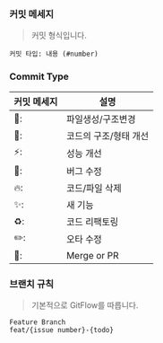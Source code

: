 ### 커밋 메세지


> 커밋 형식입니다.

```
커밋 타입: 내용 (#number)
```  


### Commit Type
|커밋 메세지|설명|
|------|---|
|:page_facing_up::|파일생성/구조변경|
|:art::|코드의 구조/형태 개선|
|:zap::|성능 개선|
|:bug::|버그 수정|
|:fire::|코드/파일 삭제|
|:sparkles::|새 기능|
|:recycle::|코드 리팩토링|
|:pencil2::|오타 수정|
|:twisted_rightwards_arrows::|Merge or PR|



### 브랜치 규칙
> 기본적으로 GitFlow를 따릅니다.
~~~
Feature Branch
feat/{issue number}-{todo}
~~~

